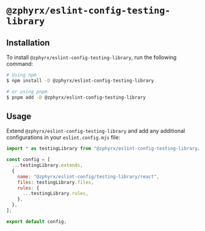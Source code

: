 # `@zphyrx/eslint-config-testing-library`

## Installation

To install `@zphyrx/eslint-config-testing-library`, run the following command:

```sh
# Using npm
$ npm install -D @zphyrx/eslint-config-testing-library

# or using pnpm
$ pnpm add -D @zphyrx/eslint-config-testing-library
```

## Usage

Extend `@zphyrx/eslint-config-testing-library` and add any additional configurations in your `eslint.config.mjs` file:

```mjs
import * as testingLibrary from "@zphyrx/eslint-config-testing-library/react";

const config = [
  ...testingLibrary.extends,
  {
    name: "@zphyrx/eslint-config/testing-library/react",
    files: testingLibrary.files,
    rules: {
      ...testingLibrary.rules,
    },
  },
];

export default config;
```
